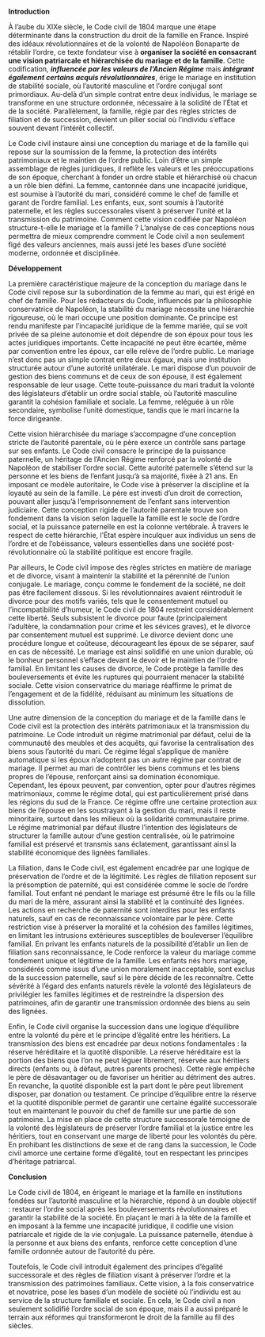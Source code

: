 **Introduction**

À l’aube du XIXe siècle, le Code civil de 1804 marque une étape déterminante dans la construction du droit de la famille en France. Inspiré des idéaux révolutionnaires et de la volonté de Napoléon Bonaparte de rétablir l’ordre, ce texte fondateur vise à **organiser la société en consacrant une vision patriarcale et hiérarchisée du mariage et de la famille**. Cette codification, ***influencée par les valeurs de l’Ancien Régime*** mais ***intégrant également certains acquis révolutionnaires***, érige le mariage en institution de stabilité sociale, où l’autorité masculine et l’ordre conjugal sont primordiaux. Au-delà d’un simple contrat entre deux individus, le mariage se transforme en une structure ordonnée, nécessaire à la solidité de l’État et de la société. Parallèlement, la famille, régie par des règles strictes de filiation et de succession, devient un pilier social où l’individu s’efface souvent devant l’intérêt collectif.

Le Code civil instaure ainsi une conception du mariage et de la famille qui repose sur la soumission de la femme, la protection des intérêts patrimoniaux et le maintien de l’ordre public. Loin d’être un simple assemblage de règles juridiques, il reflète les valeurs et les préoccupations de son époque, cherchant à fonder un ordre stable et hiérarchisé où chacun a un rôle bien défini. La femme, cantonnée dans une incapacité juridique, est soumise à l’autorité du mari, considéré comme le chef de famille et garant de l’ordre familial. Les enfants, eux, sont soumis à l’autorité paternelle, et les règles successorales visent à préserver l’unité et la transmission du patrimoine. Comment cette vision codifiée par Napoléon structure-t-elle le mariage et la famille ? L’analyse de ces conceptions nous permettra de mieux comprendre comment le Code civil a non seulement figé des valeurs anciennes, mais aussi jeté les bases d’une société moderne, ordonnée et disciplinée.

**Développement**

La première caractéristique majeure de la conception du mariage dans le Code civil repose sur la subordination de la femme au mari, qui est érigé en chef de famille. Pour les rédacteurs du Code, influencés par la philosophie conservatrice de Napoléon, la stabilité du mariage nécessite une hiérarchie rigoureuse, où le mari occupe une position dominante. Ce principe est rendu manifeste par l’incapacité juridique de la femme mariée, qui se voit privée de sa pleine autonomie et doit dépendre de son époux pour tous les actes juridiques importants. Cette incapacité ne peut être écartée, même par convention entre les époux, car elle relève de l’ordre public. Le mariage n’est donc pas un simple contrat entre deux égaux, mais une institution structurée autour d’une autorité unilatérale. Le mari dispose d’un pouvoir de gestion des biens communs et de ceux de son épouse, il est également responsable de leur usage. Cette toute-puissance du mari traduit la volonté des législateurs d’établir un ordre social stable, où l’autorité masculine garantit la cohésion familiale et sociale. La femme, reléguée à un rôle secondaire, symbolise l’unité domestique, tandis que le mari incarne la force dirigeante.

Cette vision hiérarchisée du mariage s’accompagne d’une conception stricte de l’autorité parentale, où le père exerce un contrôle sans partage sur ses enfants. Le Code civil consacre le principe de la puissance paternelle, un héritage de l’Ancien Régime renforcé par la volonté de Napoléon de stabiliser l’ordre social. Cette autorité paternelle s’étend sur la personne et les biens de l’enfant jusqu’à sa majorité, fixée à 21 ans. En imposant ce modèle autoritaire, le Code vise à préserver la discipline et la loyauté au sein de la famille. Le père est investi d’un droit de correction, pouvant aller jusqu’à l’emprisonnement de l’enfant sans intervention judiciaire. Cette conception rigide de l’autorité parentale trouve son fondement dans la vision selon laquelle la famille est le socle de l’ordre social, et la puissance paternelle en est la colonne vertébrale. À travers le respect de cette hiérarchie, l’État espère inculquer aux individus un sens de l’ordre et de l’obéissance, valeurs essentielles dans une société post-révolutionnaire où la stabilité politique est encore fragile.

Par ailleurs, le Code civil impose des règles strictes en matière de mariage et de divorce, visant à maintenir la stabilité et la pérennité de l’union conjugale. Le mariage, conçu comme le fondement de la société, ne doit pas être facilement dissous. Si les révolutionnaires avaient réintroduit le divorce pour des motifs variés, tels que le consentement mutuel ou l’incompatibilité d’humeur, le Code civil de 1804 restreint considérablement cette liberté. Seuls subsistent le divorce pour faute (principalement l’adultère, la condamnation pour crime et les sévices graves), et le divorce par consentement mutuel est supprimé. Le divorce devient donc une procédure longue et coûteuse, décourageant les époux de se séparer, sauf en cas de nécessité. Le mariage est ainsi solidifié en une union durable, où le bonheur personnel s’efface devant le devoir et le maintien de l’ordre familial. En limitant les causes de divorce, le Code protège la famille des bouleversements et évite les ruptures qui pourraient menacer la stabilité sociale. Cette vision conservatrice du mariage réaffirme le primat de l’engagement et de la fidélité, réduisant au minimum les situations de dissolution.

Une autre dimension de la conception du mariage et de la famille dans le Code civil est la protection des intérêts patrimoniaux et la transmission du patrimoine. Le Code introduit un régime matrimonial par défaut, celui de la communauté des meubles et des acquêts, qui favorise la centralisation des biens sous l’autorité du mari. Ce régime légal s’applique de manière automatique si les époux n’adoptent pas un autre régime par contrat de mariage. Il permet au mari de contrôler les biens communs et les biens propres de l’épouse, renforçant ainsi sa domination économique. Cependant, les époux peuvent, par convention, opter pour d’autres régimes matrimoniaux, comme le régime dotal, qui est particulièrement prisé dans les régions du sud de la France. Ce régime offre une certaine protection aux biens de l’épouse en les soustrayant à la gestion du mari, mais il reste minoritaire, surtout dans les milieux où la solidarité communautaire prime. Le régime matrimonial par défaut illustre l’intention des législateurs de structurer la famille autour d’une gestion centralisée, où le patrimoine familial est préservé et transmis sans éclatement, garantissant ainsi la stabilité économique des lignées familiales.

La filiation, dans le Code civil, est également encadrée par une logique de préservation de l’ordre et de la légitimité. Les règles de filiation reposent sur la présomption de paternité, qui est considérée comme le socle de l’ordre familial. Tout enfant né pendant le mariage est présumé être le fils ou la fille du mari de la mère, assurant ainsi la stabilité et la continuité des lignées. Les actions en recherche de paternité sont interdites pour les enfants naturels, sauf en cas de reconnaissance volontaire par le père. Cette restriction vise à préserver la moralité et la cohésion des familles légitimes, en limitant les intrusions extérieures susceptibles de bouleverser l’équilibre familial. En privant les enfants naturels de la possibilité d’établir un lien de filiation sans reconnaissance, le Code renforce la valeur du mariage comme fondement unique et légitime de la famille. Les enfants nés hors mariage, considérés comme issus d’une union moralement inacceptable, sont exclus de la succession paternelle, sauf si le père décide de les reconnaître. Cette sévérité à l’égard des enfants naturels révèle la volonté des législateurs de privilégier les familles légitimes et de restreindre la dispersion des patrimoines, afin de garantir une transmission ordonnée des biens au sein des lignées.

Enfin, le Code civil organise la succession dans une logique d’équilibre entre la volonté du père et le principe d’égalité entre les héritiers. La transmission des biens est encadrée par deux notions fondamentales : la réserve héréditaire et la quotité disponible. La réserve héréditaire est la portion des biens que l’on ne peut léguer librement, réservée aux héritiers directs (enfants ou, à défaut, autres parents proches). Cette règle empêche le père de désavantager ou de favoriser un héritier au détriment des autres. En revanche, la quotité disponible est la part dont le père peut librement disposer, par donation ou testament. Ce principe d’équilibre entre la réserve et la quotité disponible permet de garantir une certaine égalité successorale tout en maintenant le pouvoir du chef de famille sur une partie de son patrimoine. La mise en place de cette structure successorale témoigne de la volonté des législateurs de préserver l’ordre familial et la justice entre les héritiers, tout en conservant une marge de liberté pour les volontés du père. En prohibant les distinctions de sexe et de rang dans la succession, le Code civil amorce une certaine forme d’égalité, tout en respectant les principes d’héritage patriarcal.

**Conclusion**

Le Code civil de 1804, en érigeant le mariage et la famille en institutions fondées sur l’autorité masculine et la hiérarchie, répond à un double objectif : restaurer l’ordre social après les bouleversements révolutionnaires et garantir la stabilité de la société. En plaçant le mari à la tête de la famille et en imposant à la femme une incapacité juridique, il codifie une vision patriarcale et rigide de la vie conjugale. La puissance paternelle, étendue à la personne et aux biens des enfants, renforce cette conception d’une famille ordonnée autour de l’autorité du père.

Toutefois, le Code civil introduit également des principes d’égalité successorale et des règles de filiation visant à préserver l’ordre et la transmission des patrimoines familiaux. Cette vision, à la fois conservatrice et novatrice, pose les bases d’un modèle de société où l’individu est au service de la structure familiale et sociale. En cela, le Code civil a non seulement solidifié l’ordre social de son époque, mais il a aussi préparé le terrain aux réformes qui transformeront le droit de la famille au fil des siècles.
